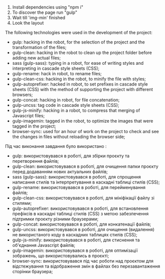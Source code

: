 1. Install dependencies using "npm i"
2. To discover the page run "gulp"
3. Wait till 'img-min' finished
4. Look the layout

The following technologies were used in the development of the project:

- gulp: hacking in the robot, for the selection of the project and the transformation of the files;
- gulp-clean: hacking in the robot to clean up the project folder before adding new actual files;
- sass (gulp-sass): typing in a robot, for ease of writing styles and interpreting in cascade
  style sheets (CSS);
- gulp-rename: hack in robot, to rename files;
- gulp-clean-css: hacking in the robot, to minify the file with styles;
- gulp-autoprefixer: hacked in robot, to set prefixes in cascade
  style sheets (CSS) with the method of supporting the project with different browsers;
- gulp-concat: hacking in robot, for file concatenation;
- gulp-uncss: tag code in cascade
  style sheets (CSS);
- gulp-js-minify: hacking in a robot, to compress that merging of Javascript files;
- gulp-imagemin: tagged in the robot, to optimize the images that were tagged in the project;
- browser-sync: used for an hour of work on the project to check and see the changes
  in files without reloading the browser side;

Під час виконання завдання було використано :

- gulp: використовувався в роботі, для збірки проєкту та перетворення файлів;
- gulp-clean: використовувався в роботі, для очищення папки проєкту перед додаванням нових актуальних файлів;
- sass (gulp-sass): використовувався в роботі, для спрощення написання стилів та інтерпретування в каскадні
  таблиці стилів (CSS);
- gulp-rename: використовувався в роботі, для перейменування файлів;
- gulp-clean-css: використовувався в роботі, для мініфікації файлу зі стилями;
- gulp-autoprefixer: використовувався в роботі, для встановлення префіксів в каскадні
  таблиці стилів (CSS) з метою забезпечення підтримки проєкту різними браузерами;
- gulp-concat: використовувався в роботі, для конкатенації файлів;
- gulp-uncss: використовувався в роботі, для очищення (видалення) не використаного коду в каскадних
  таблицях стилів (CSS);
- gulp-js-minify: використовувався в роботі, для стиснення та об'єднання Javascript файлів;
- gulp-imagemin: використовувався в роботі, для оптимізації зображень, що використовувались в проєкті;
- browser-sync: використовувався під час роботи над проєктом для відстежування та відображення змін
  в файлах без перезавантаження сторінки браузера;
